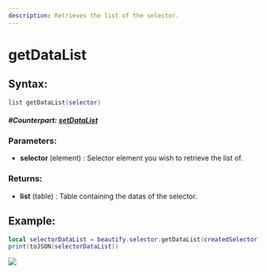 ```yaml
---
description: Retrieves the list of the selector.
---
```


# getDataList

## **Syntax:**

```lua
list getDataList(selector)
```

#### _**\#Counterpart:**_ [_**setDataList**_](setselectordatalist.md)

### **Parameters:**

* **selector** \(element\) : Selector element you wish to retrieve the list of.

### **Returns:**

* **list** \(table\) : Table containing the datas of the selector.

## **Example:**

```lua
local selectorDataList = beautify.selector.getDataList(createdSelector)
print(toJSON(selectorDataList))
```

![](../../.gitbook/assets/getselectordatalist.png)

